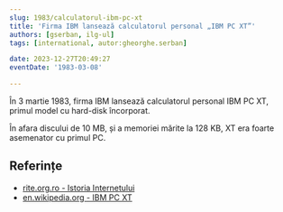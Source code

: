 ```yaml
---
slug: 1983/calculatorul-ibm-pc-xt
title: 'Firma IBM lansează calculatorul personal „IBM PC XT”'
authors: [gserban, ilg-ul]
tags: [international, autor:gheorghe.serban]

date: 2023-12-27T20:49:27
eventDate: '1983-03-08'

---
```


În 3 martie 1983, firma IBM lansează calculatorul personal IBM PC XT, primul
model cu hard-disk încorporat.

<!-- truncate -->

În afara discului de 10 MB, și a memoriei mărite la 128 KB,
XT era foarte asemenator cu primul PC.

## Referințe

- [rite.org.ro - Istoria Internetului](https://rite.org.ro/istoria-internetului/)
- [en.wikipedia.org - IBM PC XT](https://en.wikipedia.org/wiki/IBM_Personal_Computer_XT)
